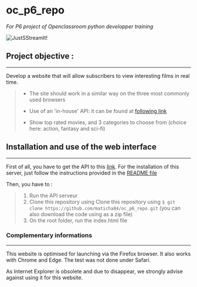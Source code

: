 # oc_p6_repo

*_For P6 project of Openclassroom python developper training_*

![JustSStreamIt!](https://github.com/maticha84/oc_p6_repo/blob/master/public/images/logo-juststreamit-petit.svg)

## Project objective : 
***
Develop a website that will allow subscribers to view interesting films in real time.

>* The site should work in a similar way on the three most commonly used browsers
> 
> * Use of an 'in-house' API: it can be found at 
> [following link](https://github.com/OpenClassrooms-Student-Center/OCMovies-API-EN-FR)
> 
> * Show top rated movies, and 3 categories to choose from (choice here: action, fantasy and sci-fi)
> 
## Installation and use of the web interface
***
First of all, you have to get the API to this 
[link](https://github.com/OpenClassrooms-Student-Center/OCMovies-API-EN-FR). For the installation of this server, just 
follow the instructions provided in the 
[README file](https://github.com/OpenClassrooms-Student-Center/OCMovies-API-EN-FR/blob/master/README.md)

Then, you have to :

>1. Run the API serveur
>2. Clone this repository using Clone this repository using 
`$ git clone https://github.com/maticha84/oc_p6_repo.git`
(you can also download the code using as a zip file)
>3. On the root folder, run the index.html file

### Complementary informations 
***
This website is optimised for launching via the Firefox browser. 
It also works with Chrome and Edge. The test was not done under Safari.

As Internet Explorer is obsolete and due to disappear, we strongly advise against using it for this website.